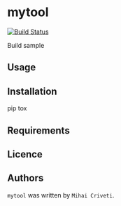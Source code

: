 mytool
======

[![Build Status](https://travis-ci.org/crivetimihai/mytool.svg?branch=master)](https://travis-ci.org/crivetimihai/mytool)

Build sample

Usage
-----

Installation
------------
pip
tox

Requirements
------------

Licence
-------

Authors
-------

`mytool` was written by `Mihai Criveti`.
